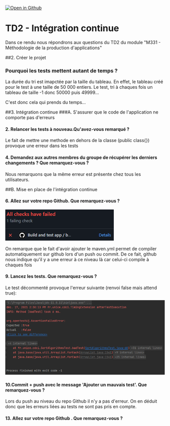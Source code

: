 [![Open in Github](https://classroom.github.com/assets/open-in-vscode-f059dc9a6f8d3a56e377f745f24479a46679e63a5d9fe6f495e02850cd0d8118.svg)](https://github.com/IUT-TDFM331/tdfm33_tp2-thedrea-jugo.git)

#  TD2 - Intégration continue
Dans ce rendu nous répondrons aux questions du TD2 du module 
"M331 - Méthodologie de la production d'applications"

##2. Créer le projet
### Pourquoi les tests mettent autant de temps ?

La durée du tri est imapctée par la taille du tableau.
En effet, le tableau créé pour le test à une taille de 50 000 entiers.
Le test, tri à chaques fois un tableau de taille -1 donc 50000 puis 49999...

C'est donc cela qui prends du temps...

##3. Intégration continue
###A. S'assurer que le code de l'application ne comporte pas d'erreurs
#### 2. Relancer les tests à nouveau.Qu'avez-vous remarqué ?

Le fait de mettre une methode en dehors de la classe (public class{}) provoque une erreur dans les tests

#### 4. Demandez aux autres membres du groupe de récupérer les derniers changements ?  Que remarquez-vous ?

Nous remarquons que la même erreur est présente chez tous
les utilisateurs.

##B. Mise en place de l'intégration continue
#### 6. Allez sur votre repo Github. Que remarquez-vous ?

![img.png](img.png)

On remarque que le fait d'avoir ajouter le maven.yml permet de compiler automatiquement sur github lors d'un push ou
commit. De ce fait, github nous indique qu'il y a une erreur à ce niveau là car celui-ci compile à chaques fois
#### 9. Lancez les tests. Que remarquez-vous ?

Le test décommenté provoque l'erreur suivante (renvoi false mais attend true):

![img_1.png](img_1.png)


#### 10.Commit + push avec le message 'Ajouter un mauvais test'. Que remarquez-vous ?

Lors du push au niveau du repo Github il n'y a pas d'erreur. On en déduit donc que les erreurs liées au tests ne sont 
pas pris en compte.

#### 13. Allez sur votre repo Github . Que remarquez-vous ?



